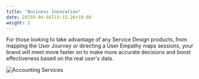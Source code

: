 ```yaml
---
title: "Business Innovation"
date: 20259-04-04T15:15:26+10:00
weight: 2
---
```


For those looking to take advantage of any Service Design products, from mapping the User Journey or directing a User Empathy maps sessions, your brand will meet move faster on to make more accurate decisions and boost effectiveness based on the real user's data.

![Accounting Services](https://images.unsplash.com/photo-1532622785990-d2c36a76f5a6)
